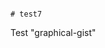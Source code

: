                                                                                                                                                                       # test7
Test "graphical-gist"